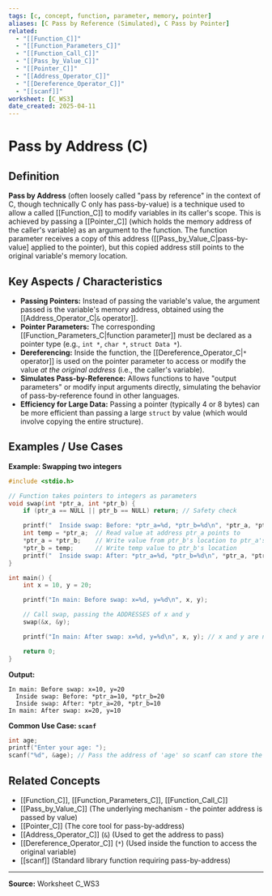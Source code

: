 ```yaml
---
tags: [c, concept, function, parameter, memory, pointer]
aliases: [C Pass by Reference (Simulated), C Pass by Pointer]
related:
  - "[[Function_C]]"
  - "[[Function_Parameters_C]]"
  - "[[Function_Call_C]]"
  - "[[Pass_by_Value_C]]"
  - "[[Pointer_C]]"
  - "[[Address_Operator_C]]"
  - "[[Dereference_Operator_C]]"
  - "[[scanf]]"
worksheet: [C_WS3]
date_created: 2025-04-11
---
```

# Pass by Address (C)

## Definition

**Pass by Address** (often loosely called "pass by reference" in the context of C, though technically C only has pass-by-value) is a technique used to allow a called [[Function_C]] to modify variables in its caller's scope. This is achieved by passing a [[Pointer_C]] (which holds the memory address of the caller's variable) as an argument to the function. The function parameter receives a copy of this address ([[Pass_by_Value_C|pass-by-value] applied to the pointer), but this copied address still points to the original variable's memory location.

## Key Aspects / Characteristics

- **Passing Pointers:** Instead of passing the variable's value, the argument passed is the variable's memory address, obtained using the [[Address_Operator_C|`&` operator]].
- **Pointer Parameters:** The corresponding [[Function_Parameters_C|function parameter]] must be declared as a pointer type (e.g., `int *`, `char *`, `struct Data *`).
- **Dereferencing:** Inside the function, the [[Dereference_Operator_C|`*` operator]] is used on the pointer parameter to access or modify the value *at the original address* (i.e., the caller's variable).
- **Simulates Pass-by-Reference:** Allows functions to have "output parameters" or modify input arguments directly, simulating the behavior of pass-by-reference found in other languages.
- **Efficiency for Large Data:** Passing a pointer (typically 4 or 8 bytes) can be more efficient than passing a large `struct` by value (which would involve copying the entire structure).

## Examples / Use Cases

**Example: Swapping two integers**
```c
#include <stdio.h>

// Function takes pointers to integers as parameters
void swap(int *ptr_a, int *ptr_b) {
    if (ptr_a == NULL || ptr_b == NULL) return; // Safety check

    printf("  Inside swap: Before: *ptr_a=%d, *ptr_b=%d\n", *ptr_a, *ptr_b);
    int temp = *ptr_a;  // Read value at address ptr_a points to
    *ptr_a = *ptr_b;    // Write value from ptr_b's location to ptr_a's location
    *ptr_b = temp;      // Write temp value to ptr_b's location
    printf("  Inside swap: After: *ptr_a=%d, *ptr_b=%d\n", *ptr_a, *ptr_b);
}

int main() {
    int x = 10, y = 20;

    printf("In main: Before swap: x=%d, y=%d\n", x, y);

    // Call swap, passing the ADDRESSES of x and y
    swap(&x, &y);

    printf("In main: After swap: x=%d, y=%d\n", x, y); // x and y are now swapped

    return 0;
}
```
**Output:**
```
In main: Before swap: x=10, y=20
  Inside swap: Before: *ptr_a=10, *ptr_b=20
  Inside swap: After: *ptr_a=20, *ptr_b=10
In main: After swap: x=20, y=10
```

**Common Use Case: `scanf`**
```c
int age;
printf("Enter your age: ");
scanf("%d", &age); // Pass the address of 'age' so scanf can store the input there
```

## Related Concepts
- [[Function_C]], [[Function_Parameters_C]], [[Function_Call_C]]
- [[Pass_by_Value_C]] (The underlying mechanism - the pointer address is passed by value)
- [[Pointer_C]] (The core tool for pass-by-address)
- [[Address_Operator_C]] (`&`) (Used to get the address to pass)
- [[Dereference_Operator_C]] (`*`) (Used inside the function to access the original variable)
- [[scanf]] (Standard library function requiring pass-by-address)

---
**Source:** Worksheet C_WS3